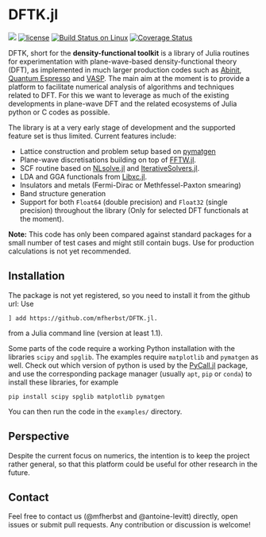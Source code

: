 # DFTK.jl

[![](https://img.shields.io/badge/docs-dev-blue.svg)](https://mfherbst.github.io/DFTK.jl/dev)
[![license](https://img.shields.io/github/license/mfherbst/DFTK.jl.svg?maxAge=2592000)](https://github.com/mfherbst/DFTK.jl/blob/master/LICENSE)
[![Build Status on Linux](https://travis-ci.org/mfherbst/DFTK.jl.svg?branch=master)](https://travis-ci.org/mfherbst/DFTK.jl)
[![Coverage Status](https://coveralls.io/repos/mfherbst/DFTK.jl/badge.svg?branch=master&service=github)](https://coveralls.io/github/mfherbst/DFTK.jl?branch=master)

DFTK, short for the **density-functional toolkit** is a library of
Julia routines for experimentation with plane-wave-based
density-functional theory (DFT), as implemented in much larger
production codes such as [Abinit](https://www.abinit.org/),
[Quantum Espresso](http://quantum-espresso.org/) and
[VASP](https://www.vasp.at/). The main
aim at the moment is to provide a platform to facilitate numerical
analysis of algorithms and techniques related to DFT. For this we want
to leverage as much of the existing developments in plane-wave DFT and
the related ecosystems of Julia python or C codes as possible.

The library is at a very early stage of development and the supported feature set
is thus limited. Current features include:
- Lattice construction and problem setup based on [pymatgen](https://pymatgen.org/)
- Plane-wave discretisations building on top of
  [FFTW.jl](https://github.com/JuliaMath/FFTW.jl).
- SCF routine based on [NLsolve.jl](https://github.com/JuliaNLSolvers/NLsolve.jl)
  and [IterativeSolvers.jl](https://github.com/JuliaMath/IterativeSolvers.jl).
- LDA and GGA functionals from [Libxc.jl](https://github.com/unkcpz/Libxc.jl).
- Insulators and metals (Fermi-Dirac or Methfessel-Paxton smearing)
- Band structure generation
- Support for both `Float64` (double precision) and `Float32` (single precision)
  throughout the library (Only for selected DFT functionals at the moment).

**Note:** This code has only been compared against standard packages
for a small number of test cases and might still contain bugs.
Use for production calculations is not yet recommended.

## Installation
The package is not yet registered, so you need to install it from the github url: Use
```
] add https://github.com/mfherbst/DFTK.jl.
```
from a Julia command line (version at least 1.1).

Some parts of the code require a working Python installation with the libraries
`scipy` and `spglib`. The examples require `matplotlib` and `pymatgen` as well.
Check out which version of python is used by the
[PyCall.jl](https://github.com/JuliaPy/PyCall.jl) package, and use the
corresponding package manager (usually `apt`, `pip` or `conda`) to install
these libraries, for example
```
pip install scipy spglib matplotlib pymatgen
```
You can then run the code in the `examples/` directory.


## Perspective
Despite the current focus on numerics, the intention is to keep the
project rather general, so that this platform could be useful for
other research in the future.

## Contact
Feel free to contact us (@mfherbst and @antoine-levitt) directly,
open issues or submit pull requests. Any contribution or discussion is welcome!
